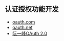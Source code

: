 ## 认证授权功能开发

- [oauth.com](https://www.oauth.com/)
- [oauth.net](https://oauth.net/2/)
- [阮一峰OAuth 2.0](https://www.ruanyifeng.com/blog/2014/05/oauth_2_0.html)



